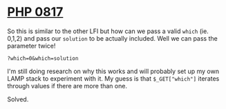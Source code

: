 # [PHP 0817](https://www.wechall.net/challenge/php0817/index.php)

So this is similar to the other LFI but how can we pass a valid `which` (ie. 0,1,2) and 
pass our `solution` to be actually included. Well we can pass the parameter twice!

`?which=0&which=solution`

I'm still doing research on why this works and will probably set up my own LAMP stack 
to experiment with it. My guess is that `$_GET["which"]` iterates through values if 
there are more than one.

Solved.
